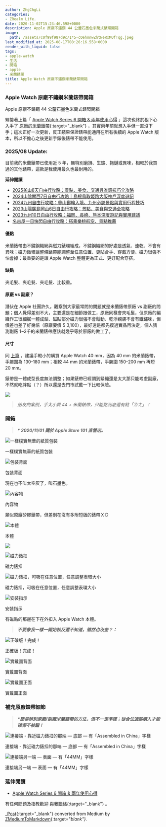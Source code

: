 ```yaml
---
author: ZhgChgLi
categories:
- ZRealm Life.
date: 2020-11-02T15:23:46.598+0000
description: Apple 原廠不鏽鋼 44 公釐石墨色米蘭式錶環開箱
image:
  path: /assets/c0f99f987d9c/1*5-cOehnnwZhtNeRxMUfTqg.jpeg
last_modified_at: 2025-08-17T08:26:16.558+0000
render_with_liquid: false
tags:
- apple-watch
- 生活
- 開箱
- apple
- 米蘭錶帶
title: Apple Watch 原廠不鏽鋼米蘭錶帶開箱
---
```


### Apple Watch 原廠不鏽鋼米蘭錶帶開箱

Apple 原廠不鏽鋼 44 公釐石墨色米蘭式錶環開箱


緊接著上篇「 [Apple Watch Series 6 開箱 & 兩年使用心得](../eab0e984043/) 」這次也終於狠下心入手了 [原廠的米蘭錶帶](https://www.apple.com/tw/shop/product/MTU22FE/A/40-%E5%85%AC%E9%87%90%E9%8A%80%E8%89%B2%E7%B1%B3%E8%98%AD%E5%BC%8F%E9%8C%B6%E7%92%B0){:target="_blank"} ，其實兩年前就想入手但一直沒下手；這次正好一次更新，反正蘋果保證錶帶能通用在所有後續的 Apple Watch 版本，所以不擔心之後更新手錶後錶帶不能使用。
### 2025/08 Update:

目前我的米蘭錶帶已使用近 5 年，無特別磨損、生鏽、拖鏈或異味，相較於我買過的其他錶帶，這款是我使用最久也最耐用的。

**延伸閱讀**
- [2025釜山8天自由行攻略：景點、美食、交通與省錢技巧全攻略](../8ace34a1a3d8/)
- [2024山陰關西7日自由行攻略｜島根鳥取姬路大阪神戶深度遊記](../aacd5f5cacd1/)
- [2024九州自由行攻略：釜山郵輪入境、九州必訪景點與實用行程技巧](../cb65fd5ab770/)
- [2023山陽廣島岡山6日自由行攻略：景點、美食與交通全攻略](../31b9b3a63abc/)
- [2023九州10日自由行攻略：福岡、長崎、熊本深度遊記與實用建議](../d78e0b15a08a/)
- [名古屋一日快閃自由行攻略：搭乘樂桃航空、景點推薦](../7b8a0563c157/)

#### 優點

米蘭錶帶由不鏽鋼織網與磁力錶環組成，不鏽鋼織網的好處是透氣、速乾、不會有異味；磁力錶環讓整條錶帶能調整至任意位置、更貼合手、穿戴方便、磁力很強不怕會掉；最重要的是讓 Apple Watch 整體更為正式、更好配合穿搭。
#### 缺點

夾毛髮、夾毛髮、夾毛髮、比較重。
#### 原廠 vs 副廠？

潛伏在 Apple 社團許久，觀察到大家最常問的問題就是米蘭錶帶原廠 vs 副廠的問題；個人覺得差別不大，主要還是在細節跟做工，原廠同樣會夾毛髮，但原廠的編織作工很細膩一體成型、磁貼部分磁力很強不會鬆動、乾淨親膚不會有鐵鏽味，但價差也差了好幾倍（原廠要價 $ 3,100），最好還是都先摸過實品再決定，個人猜測副廠 1~2千的米蘭錶帶應該就幾乎等於原廠的做工了。
#### 尺寸

同 [上篇](../eab0e984043/) ，建議手較小的購買 Apple Watch 40 mm，因為 40 mm 的米蘭錶帶，手腕圍為 130–180 mm；相較 44 mm 的米蘭錶帶，手腕圍 150–200 mm 再短 20 mm。

錶帶是一體成型長度無法調整；如果錶帶已經調到緊繃還是太大那只能考慮副廠，不然就吃胖點（？）所以還是去門市試戴一下比較保險。


![](/assets/c0f99f987d9c/1*faHIYnWjMFiOg2Q5AoWnlQ.png)



> _朋友的案例，手太小買 44 \+ 米蘭錶帶，只能貼到底還有點「ㄌㄤ」！_ 




### 開箱


> **_\* 2020/11/01 購於 Apple Store 101 直營店。_** 






![一樣樸實無華的紙質包裝](/assets/c0f99f987d9c/1*HI4rii9jMG1mkzvmXMWdLw.jpeg)

一樣樸實無華的紙質包裝


![包裝背面](/assets/c0f99f987d9c/1*e8y5jTMTJKKPdydc2v0NVw.jpeg)

包裝背面

現在也不叫太空灰了，叫石墨色。


![內容物](/assets/c0f99f987d9c/1*m0sAkDMEiPwm43rTn0-3tA.jpeg)

內容物

類似原廠矽膠錶帶，但差別在沒有多附短版的錶帶ＸＤ


![本體](/assets/c0f99f987d9c/1*seGVcrq2LSAlRrTp-CPIfQ.jpeg)

本體


![](/assets/c0f99f987d9c/1*IPUHeRmo5iG9QzsC_NKQoA.jpeg)



![磁力錶扣](/assets/c0f99f987d9c/1*mHytJWItkz8l4OtPq5HkeA.jpeg)

磁力錶扣


![磁力錶扣，可吸在任意位置，任意調整表環大小](/assets/c0f99f987d9c/1*IIstNIHPD8kXOum-reIkjg.gif)

磁力錶扣，可吸在任意位置，任意調整表環大小


![安裝指示](/assets/c0f99f987d9c/1*OwyAmkDoSbsVwyHizqEXPA.jpeg)

安裝指示

有磁貼的那邊在下在外扣入 Apple Watch 本體。


> **_不要像我一樣一開始裝反還不知道，雖然也沒差？：_** 






![正確版！完成！](/assets/c0f99f987d9c/1*5-cOehnnwZhtNeRxMUfTqg.jpeg)

正確版！完成！


![實戴圖背面](/assets/c0f99f987d9c/1*WT_fwjfrtgJZFZnLULndRw.jpeg)

實戴圖背面


![實戴圖正面](/assets/c0f99f987d9c/1*eIq97MlqVilozKrm2kcT0g.jpeg)

實戴圖正面
### 補充原廠錶帶細節


> **_\*簡易辨別原廠/副廠米蘭錶帶的方法，但不一定準確；從合法通路購入才能確保不被騙！_** 






![連接端 \- 靠近磁力錶扣的那端 — 底部 — 有「Assembled in China」字樣](/assets/c0f99f987d9c/1*24YD1G0kgfc5qeRX55ItEg.jpeg)

連接端 \- 靠近磁力錶扣的那端 — 底部 — 有「Assembled in China」字樣


![連接端另一端 — 表面 — 有「44MM」字樣](/assets/c0f99f987d9c/1*KZcWMP1vVSGtCpLuJW6rFw.jpeg)

連接端另一端 — 表面 — 有「44MM」字樣
### 延伸閱讀
- [Apple Watch Series 6 開箱 & 兩年使用心得](../eab0e984043/)



有任何問題及指教歡迎 [與我聯絡](https://www.zhgchg.li/contact){:target="_blank"} 。



_[Post](https://life.zhgchg.li/apple-watch-%E5%8E%9F%E5%BB%A0%E4%B8%8D%E9%8F%BD%E9%8B%BC%E7%B1%B3%E8%98%AD%E9%8C%B6%E5%B8%B6%E9%96%8B%E7%AE%B1-c0f99f987d9c){:target="_blank"} converted from Medium by [ZMediumToMarkdown](https://github.com/ZhgChgLi/ZMediumToMarkdown){:target="_blank"}._
